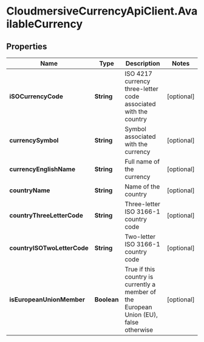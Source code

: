 # CloudmersiveCurrencyApiClient.AvailableCurrency

## Properties
Name | Type | Description | Notes
------------ | ------------- | ------------- | -------------
**iSOCurrencyCode** | **String** | ISO 4217 currency three-letter code associated with the country | [optional] 
**currencySymbol** | **String** | Symbol associated with the currency | [optional] 
**currencyEnglishName** | **String** | Full name of the currency | [optional] 
**countryName** | **String** | Name of the country | [optional] 
**countryThreeLetterCode** | **String** | Three-letter ISO 3166-1 country code | [optional] 
**countryISOTwoLetterCode** | **String** | Two-letter ISO 3166-1 country code | [optional] 
**isEuropeanUnionMember** | **Boolean** | True if this country is currently a member of the European Union (EU), false otherwise | [optional] 


